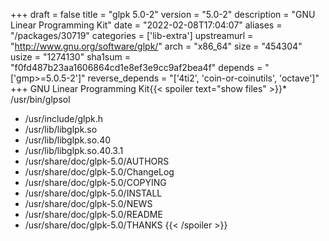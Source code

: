+++
draft = false
title = "glpk 5.0-2"
version = "5.0-2"
description = "GNU Linear Programming Kit"
date = "2022-02-08T17:04:07"
aliases = "/packages/30719"
categories = ['lib-extra']
upstreamurl = "http://www.gnu.org/software/glpk/"
arch = "x86_64"
size = "454304"
usize = "1274130"
sha1sum = "f0fd487b23aa1606864cd1e8ef3e9cc9af2bea4f"
depends = "['gmp>=5.0.5-2']"
reverse_depends = "['4ti2', 'coin-or-coinutils', 'octave']"
+++
GNU Linear Programming Kit{{< spoiler text="show files" >}}* /usr/bin/glpsol
* /usr/include/glpk.h
* /usr/lib/libglpk.so
* /usr/lib/libglpk.so.40
* /usr/lib/libglpk.so.40.3.1
* /usr/share/doc/glpk-5.0/AUTHORS
* /usr/share/doc/glpk-5.0/ChangeLog
* /usr/share/doc/glpk-5.0/COPYING
* /usr/share/doc/glpk-5.0/INSTALL
* /usr/share/doc/glpk-5.0/NEWS
* /usr/share/doc/glpk-5.0/README
* /usr/share/doc/glpk-5.0/THANKS
{{< /spoiler >}}